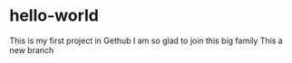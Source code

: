 # hello-world
This is my first project in Gethub
I am so glad to join this big family
This a new branch
